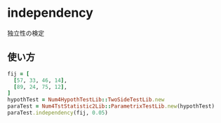 independency
============
独立性の検定

## 使い方

```ruby
fij = [
  [57, 33, 46, 14],
  [89, 24, 75, 12],
]
hypothTest = Num4HypothTestLib::TwoSideTestLib.new
paraTest = Num4TstStatistic2Lib::ParametrixTestLib.new(hypothTest)
paraTest.independency(fij, 0.05)
```

